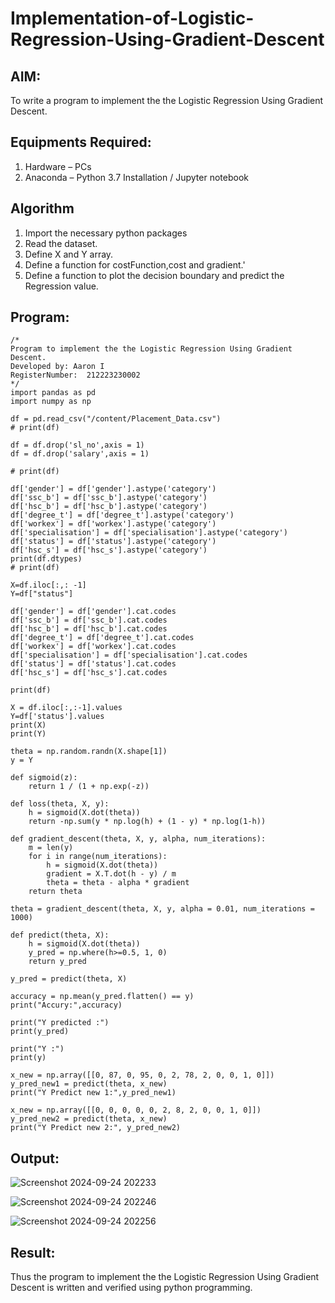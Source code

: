# Implementation-of-Logistic-Regression-Using-Gradient-Descent

## AIM:
To write a program to implement the the Logistic Regression Using Gradient Descent.

## Equipments Required:
1. Hardware – PCs
2. Anaconda – Python 3.7 Installation / Jupyter notebook

## Algorithm
1. Import the necessary python packages
2. Read the dataset.
3. Define X and Y array.
4. Define a function for costFunction,cost and gradient.'
5. Define a function to plot the decision boundary and predict the Regression value.


## Program:
```
/*
Program to implement the the Logistic Regression Using Gradient Descent.
Developed by: Aaron I
RegisterNumber:  212223230002
*/
import pandas as pd
import numpy as np

df = pd.read_csv("/content/Placement_Data.csv")
# print(df)

df = df.drop('sl_no',axis = 1)
df = df.drop('salary',axis = 1)

# print(df)

df['gender'] = df['gender'].astype('category')
df['ssc_b'] = df['ssc_b'].astype('category')
df['hsc_b'] = df['hsc_b'].astype('category')
df['degree_t'] = df['degree_t'].astype('category')
df['workex'] = df['workex'].astype('category')
df['specialisation'] = df['specialisation'].astype('category')
df['status'] = df['status'].astype('category')
df['hsc_s'] = df['hsc_s'].astype('category')
print(df.dtypes)
# print(df)

X=df.iloc[:,: -1]
Y=df["status"]

df['gender'] = df['gender'].cat.codes
df['ssc_b'] = df['ssc_b'].cat.codes
df['hsc_b'] = df['hsc_b'].cat.codes
df['degree_t'] = df['degree_t'].cat.codes
df['workex'] = df['workex'].cat.codes
df['specialisation'] = df['specialisation'].cat.codes
df['status'] = df['status'].cat.codes
df['hsc_s'] = df['hsc_s'].cat.codes

print(df)

X = df.iloc[:,:-1].values
Y=df['status'].values
print(X)
print(Y)

theta = np.random.randn(X.shape[1])
y = Y

def sigmoid(z):
    return 1 / (1 + np.exp(-z))

def loss(theta, X, y):
    h = sigmoid(X.dot(theta))
    return -np.sum(y * np.log(h) + (1 - y) * np.log(1-h))

def gradient_descent(theta, X, y, alpha, num_iterations):
    m = len(y)
    for i in range(num_iterations):
        h = sigmoid(X.dot(theta))
        gradient = X.T.dot(h - y) / m
        theta = theta - alpha * gradient
    return theta

theta = gradient_descent(theta, X, y, alpha = 0.01, num_iterations = 1000)

def predict(theta, X):
    h = sigmoid(X.dot(theta))
    y_pred = np.where(h>=0.5, 1, 0)
    return y_pred

y_pred = predict(theta, X)

accuracy = np.mean(y_pred.flatten() == y)
print("Accury:",accuracy)

print("Y predicted :")
print(y_pred)

print("Y :")
print(y)

x_new = np.array([[0, 87, 0, 95, 0, 2, 78, 2, 0, 0, 1, 0]])
y_pred_new1 = predict(theta, x_new)
print("Y Predict new 1:",y_pred_new1)

x_new = np.array([[0, 0, 0, 0, 0, 2, 8, 2, 0, 0, 1, 0]])
y_pred_new2 = predict(theta, x_new)
print("Y Predict new 2:", y_pred_new2)
```

## Output:

![Screenshot 2024-09-24 202233](https://github.com/user-attachments/assets/40c0d243-df1d-4603-bb3c-25774b7a0558)

![Screenshot 2024-09-24 202246](https://github.com/user-attachments/assets/6b288079-d51e-4cfa-b532-c6d3df8ae9b7)

![Screenshot 2024-09-24 202256](https://github.com/user-attachments/assets/d37c76ba-a0b8-4c5f-a514-598be044f498)

## Result:
Thus the program to implement the the Logistic Regression Using Gradient Descent is written and verified using python programming.

